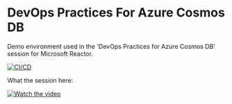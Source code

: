 # DevOps Practices For Azure Cosmos DB
Demo environment used in the 'DevOps Practices for Azure Cosmos DB' session for Microsoft Reactor.

[![CI/CD](https://github.com/dsanchezcr/DevOpsPracticesForAzureCosmosDB/actions/workflows/main.yml/badge.svg)](https://github.com/dsanchezcr/DevOpsPracticesForAzureCosmosDB/actions/workflows/main.yml)

What the session here:

[![Watch the video](https://img.youtube.com/vi/kfkCCJ7jLyU/0.jpg)](https://youtu.be/kfkCCJ7jLyU)